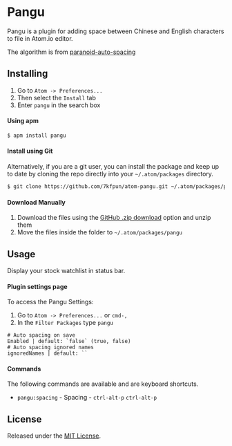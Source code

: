# Pangu

Pangu is a plugin for adding space between Chinese and English characters to file in Atom.io editor.

The algorithm is from [paranoid-auto-spacing](https://github.com/vinta/paranoid-auto-spacing)


## Installing

1. Go to `Atom -> Preferences...`
2. Then select the `Install` tab
3. Enter `pangu` in the search box

#### Using apm

```sh
$ apm install pangu
```

#### Install using Git

Alternatively, if you are a git user, you can install the package and keep up to date by cloning the repo directly into your `~/.atom/packages` directory.

```sh
$ git clone https://github.com/7kfpun/atom-pangu.git ~/.atom/packages/pangu
```

#### Download Manually

1. Download the files using the [GitHub .zip download](https://github.com/7kfpun/atom-pangu/archive/master.zip) option and unzip them
2. Move the files inside the folder to `~/.atom/packages/pangu`


## Usage

Display your stock watchlist in status bar.

#### Plugin settings page

To access the Pangu Settings:

1. Go to `Atom -> Preferences...` or `cmd-,`
2. In the `Filter Packages` type `pangu`

```
# Auto spacing on save
Enabled | default: `false` (true, false)
# Auto spacing ignored names
ignoredNames | default: ``
```

#### Commands

The following commands are available and are keyboard shortcuts.

* `pangu:spacing` - Spacing - `ctrl-alt-p` `ctrl-alt-p`


## License

Released under the [MIT License](http://opensource.org/licenses/MIT).
